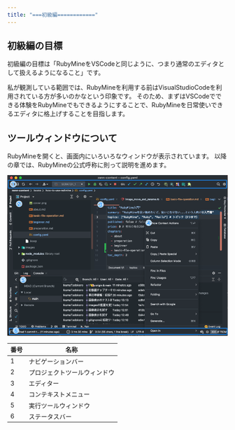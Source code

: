 ```yaml
---
title: "===初級編============"
---
```


## 初級編の目標

初級編の目標は「RubyMineをVSCodeと同じように、つまり通常のエディタとして扱えるようになること」です。

私が観測している範囲では、RubyMineを利用する前はVisualStudioCodeを利用されている方が多いのかなという印象です。
そのため、まずはVSCodeでできる体験をRubyMineでもできるようにすることで、RubyMineを日常使いできるエディタに格上げすることを目指します。

## ツールウィンドウについて

RubyMineを開くと、画面内にいろいろなウィンドウが表示されています。
以降の章では、RubyMineの公式呼称に則って説明を進めます。

![](/images/beginner/rubymine-210814-16:21:44.png)

| 番号 | 名称                         |
| ---- | ---------------------------- |
| 1    | ナビゲーションバー           |
| 2    | プロジェクトツールウィンドウ |
| 3    | エディター                   |
| 4    | コンテキストメニュー         |
| 5    | 実行ツールウィンドウ         |
| 6    | ステータスバー               |
